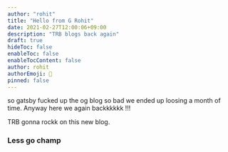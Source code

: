 ```yaml
---
author: "rohit"
title: "Hello from G Rohit"
date: 2021-02-27T12:00:06+09:00
description: "TRB blogs back again"
draft: true
hideToc: false
enableToc: false
enableTocContent: false
author: rohit
authorEmoji: 👻
pinned: false
---
```


so gatsby fucked up the og blog so bad we ended up loosing a month of time. Anyway here we again backkkkkk !!!

TRB gonna rockk on this new blog.

### Less go champ